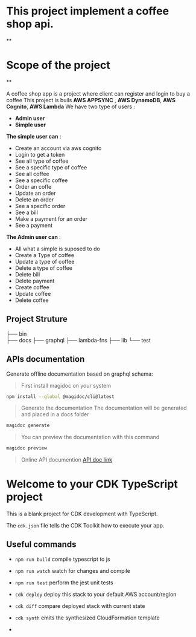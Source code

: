 # **This project implement a coffee shop api.**

**

# Scope of the project

**

A coffee shop app is a project where client can register and login to buy a coffee
This project is buils **AWS APPSYNC** ,  **AWS DynamoDB**,  **AWS Cognito**, **AWS Lambda**
We have two type of users :

 - **Admin user**
 - **Simple user**

**The simple user can** :

 - Create an account via aws cognito
 - Login to get a token
 - See all type of coffee
 - See a specific type of coffee
 - See all coffee
 - See a specific coffee
 - Order an coffe
 - Update an order
 - Delete an order
 - See a specific order
 - See a bill
 - Make a payment for an order 
 - See a payment
 
 **The Admin user can** :
 
 - All what a simple is suposed to do
 - Create a Type of coffee
 - Update a type of coffee
 - Delete a type of coffee
 - Delete bill
 - Delete payment
 - Create coffee
 - Update coffee
 - Delete coffee

## Project Struture
├── bin						 
├── docs
├── graphql
├── lambda-fns
├── lib
└── test

## APIs documentation
Generate offline documentation based on graphql schema:
	
> First install magidoc on your system
```bash
npm install --global @magidoc/cli@latest
```
> Generate the documentation
> The documentation will be generated and placed in a docs folder

   ```bash
magidoc generate
```
> You can preview the documentation with this command

   ```bash
magidoc preview
```

> Online API documention [API doc link](https://coffee-shop-api-docs.netlify.app/)

# Welcome to your CDK TypeScript project

This is a blank project for CDK development with TypeScript.

The `cdk.json` file tells the CDK Toolkit how to execute your app.

  

## Useful commands

  

*  `npm run build` compile typescript to js

*  `npm run watch` watch for changes and compile

*  `npm run test` perform the jest unit tests

*  `cdk deploy` deploy this stack to your default AWS account/region

*  `cdk diff` compare deployed stack with current state

*  `cdk synth` emits the synthesized CloudFormation template
* 